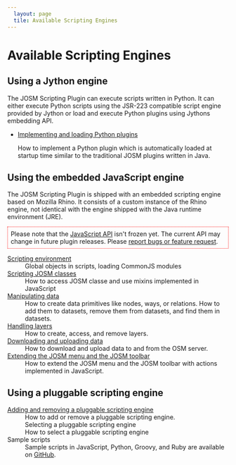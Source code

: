```yaml
---
  layout: page
  tile: Available Scripting Engines
---
```


# Available Scripting Engines

## Using a Jython engine
The JOSM Scripting Plugin can execute scripts written in Python. It can either execute Python scripts  using the JSR-223 compatible script engine provided by Jython or load and execute Python plugins  using Jythons embedding API.

*   [Implementing and loading Python plugins](python.md)

    How to implement a Python plugin which is automatically loaded at startup time similar to the traditional JOSM plugins written in Java.



## Using the embedded JavaScript engine

The JOSM Scripting Plugin is shipped with an embedded scripting engine based on Mozilla Rhino. It consists of a custom instance of the Rhino engine, not identical with the engine shipped with the Java runtime environment (JRE).

<p style="padding: 5pt;border-width: 1pt; border-style: dotted; border-color: red;">
Please note that the <a href="js-doc/index.html">JavaScript API</a> isn't frozen yet. The current API may
change in future plugin releases. Please <a href="https://github.com/Gubaer/josm-scripting-plugin/issues">report bugs or feature request</a>.
</p>


<dl>
  <dt><a href="scripting-environment.html">Scripting environment</a></dt>
  <dd>Global objects in scripts, loading CommonJS modules</dd>
  
  <dt><a href="scripting.html">Scripting JOSM classes</a></dt>
  <dd>How to access JOSM classe and use mixins implemented in JavaScript</dd>
  
  <dt><a href="manipulating-data.html">Manipulating data</a></dt>
  <dd>How to create data primitives like nodes, ways, or relations. How to add them to datasets, remove
  them from datasets, and find them in datasets.</dd>
  
  <dt><a href="handling-layers.html">Handling layers</a></dt>
  <dd>How to create, access, and remove layers.</dd>
  
  <dt><a href="api.html">Downloading and uploading data</a></dt>
  <dd>How to download and upload data to and from the OSM server.</dd>
  
  <dt><a href="menu.html">Extending the JOSM menu and the JOSM toolbar</a></dt>
  <dd>How to extend the JOSM menu and the JOSM toolbar with actions implemented in JavaScript.</dd>
 </dl>

## Using a pluggable scripting engine

<dl>
 <dt><a href="pluggable.html">Adding and removing a pluggable scripting engine</a></dt>
 <dd>How to add or remove a pluggable scripting engine.</dd>
 
 <dd>Selecting a pluggable scripting engine</dd>
 <dd>How to select a pluggable scripting engine</dd>
 
 <dt>Sample scripts</dt>
 <dd>Sample scripts in JavaScript, Python, Groovy, and Ruby are available
 on <a href="https://github.com/Gubaer/josm-scripting-plugin/tree/master/scripts">GitHub</a>.</dd>
</dl>

